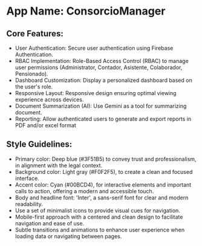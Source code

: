 # **App Name**: ConsorcioManager

## Core Features:

- User Authentication: Secure user authentication using Firebase Authentication.
- RBAC Implementation: Role-Based Access Control (RBAC) to manage user permissions (Administrator, Contador, Asistente, Colaborador, Pensionado).
- Dashboard Customization: Display a personalized dashboard based on the user's role.
- Responsive Layout: Responsive design ensuring optimal viewing experience across devices.
- Document Summarization (AI): Use Gemini as a tool for summarizing document.
- Reporting: Allow authenticated users to generate and export reports in PDF and/or excel format

## Style Guidelines:

- Primary color: Deep blue (#3F51B5) to convey trust and professionalism, in alignment with the legal context.
- Background color: Light gray (#F0F2F5), to create a clean and focused interface.
- Accent color: Cyan (#00BCD4), for interactive elements and important calls to action, offering a modern and accessible touch.
- Body and headline font: 'Inter', a sans-serif font for clear and modern readability.
- Use a set of minimalist icons to provide visual cues for navigation.
- Mobile-first approach with a centered and clean design to facilitate navigation and ease of use.
- Subtle transitions and animations to enhance user experience when loading data or navigating between pages.